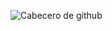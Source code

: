 ![Cabecero de github](https://github.com/Nico475/Nico475/assets/83534863/29202e72-ac65-475e-a0dc-6a8b433d1be6)

<!--*
- 🔭 I’m currently working on ...
- 🌱 I’m currently learning ...
- 👯 I’m looking to collaborate on ...
- 🤔 I’m looking for help with ...
- 💬 Ask me about ...
- 📫 How to reach me: ...

- 😄 Pronouns: ...
- ⚡ Fun fact: ...
-->
